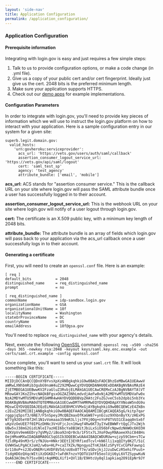 ```yaml
---
layout: 'side-nav'
title: Application Configuration
permalink: /application_configuration/
---
```


### Application Configuration

#### Prerequisite information

Integrating with login.gov is easy and just requires a few simple steps:

1. Talk to us to provide configuration options, or make a code change (in .yml file).
2. Give us a copy of your public cert and/or cert fingerprint. Ideally just give us the cert. 2048 bits is the preferred minimum length.
3. Make sure your application supports HTTPS.
4. Check out our [demo apps](/saml_references/) for example implementations.



#### Configuration Parameters

In order to integrate with login.gov, you'll need to provide key pieces of information which we will use to instruct the login.gov platform on how to interact with your application. Here is a sample configuration entry in our system for a given site:

```
superb.legit.domain.gov:
  valid_hosts:
    'urn:govheroku:serviceprovider':
      acs_url: 'https://vets.gov/users/auth/saml/callback'
      assertion_consumer_logout_service_url: 'https://vets.gov/api/saml/logout'
      cert: 'saml_test_sp'
      agency: 'test_agency'
      attribute_bundle: ['email', 'mobile']
```

**acs_url:** ACS stands for "assertion consumer service." This is the callback URL on your site where login.gov will pass the SAML attribute bundle once a user has successfully logged in to their account.

**assertion_consumer_logout_service_url:** This is the webhook URL on your site where login.gov will notify of a user logout through login.gov.

**cert:** The certificate is an X.509 public key, with a minimum key length of 2048 bits.

**attribute_bundle:** The attribute bundle is an array of fields which login.gov will pass back to your application via the acs_url callback once a user successfully logs in to their account.



#### Generating a certificate

First, you will need to create an `openssl.conf` file. Here is an example:

```
[ req ]
default_bits           = 2048
distinguished_name     = req_distinguished_name
prompt                 = no

[ req_distinguished_name ]
commonName             = idp-sandbox.login.gov
organizationName       = GSA
organizationalUnitName = 18f
localityName           = Washington
stateOrProvinceName    = DC
countryName            = US
emailAddress           = 18f@gsa.gov
```

You'll need to replace `req_distinguished_name` with your agency's details.

Next, execute the following [OpenSSL](https://www.openssl.org) command:
`openssl req -x509 -sha256 -days 365 -newkey rsa:2048 -keyout keys/saml.key.enc.example -out certs/saml.crt.example -config openssl.conf`

Once complete, you'll want to send us your `saml.crt` file. It will look something like this:

```
-----BEGIN CERTIFICATE-----
MIIDjDCCAnQCCQDnXYBYvsXpXzANBgkqhkiG9w0BAQsFADCBhzEeMBwGA1UEAwwV
aWRwLXNhbmRib3gubG9naW4uZ292MQwwCgYDVQQKDANHU0ExDDAKBgNVBAsMAzE4
ZjETMBEGA1UEBwwKV2FzaGluZ3RvbjELMAkGA1UECAwCREMxCzAJBgNVBAYTAlVT
MRowGAYJKoZIhvcNAQkBFgsxOGZAZ3NhLmdvdjAeFw0xNjA2MDYwMTU5MDVaFw0x
NzA2MDYwMTU5MDVaMIGHMR4wHAYDVQQDDBVpZHAtc2FuZGJveC5sb2dpbi5nb3Yx
DDAKBgNVBAoMA0dTQTEMMAoGA1UECwwDMThmMRMwEQYDVQQHDApXYXNoaW5ndG9u
MQswCQYDVQQIDAJEQzELMAkGA1UEBhMCVVMxGjAYBgkqhkiG9w0BCQEWCzE4ZkBn
c2EuZ292MIIBIjANBgkqhkiG9w0BAQEFAAOCAQ8AMIIBCgKCAQEA5gG/kitp7qar
rggpjq5psf3/6NE7/F5nSpeyJMcQBZmaxOfKaGW87+ynEcuz9XhbnByYX/zHExPG
W77g92O5eY8f2Hl1N1vVomaaa359mR3Lljs7PXj0Og+nYnP8TVU31CEaqq0nSx6f
uKpVzOeUEE7f0IPGzDHNc3V+UFjcJcn1Hwqf4Rw6KT3yIYwEBWWFrtQgCJTv2Wjh
UBw5vJ38mG2GidiNleI7azHEI6bcYa8B1WitJbiLxSiO56bFcNpwdzNmWOc6KO3H
oZKVpVv9em6EDry7gVMy2/iBoa92nQr0cb/1F5tx7LJXoFOwyRNAaeeXhiC848Hs
OejHMxmMXwIDAQABMA0GCSqGSIb3DQEBCwUAA4IBAQCWDURUw+ujzp59Cbm+sTCw
fZldRp49nM3rS/zfNJUo+HNkr3EEtI3EYRfiedTcvl+kN6lli1xqQIYy8K2T/5iC
GVWHSwLPgACXJaH2/w0a+HLP+caI7XZk/NpngyoZfnKJ8AlzSPyYCvCGPkFawnp1
Gr110oP+s2JEvONEMrLHVDF8V5d/oU8x8Tf7e/aSDvjkjJJzuDwCzR5ehifPuuS+
7idgHDOzQXqcWItiXzDGKDZ+lwFdKfnzxYQOTU1kFFb5eolUjU6yL6VTZSypwKuN
QoA63AC0m/h75svOH1rAqHMQLXif1+QVl1B/E9HtcUy8ql1apkiaq2O91EpNr9JY
-----END CERTIFICATE-----
```
